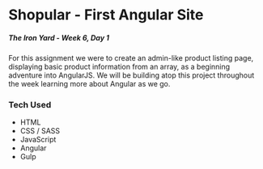 # Shopular - First Angular Site

##### The Iron Yard - Week 6, Day 1

For this assignment we were to create an admin-like product listing page, displaying basic product information from an array, as a beginning adventure into AngularJS. We will be building atop this project throughout the week learning more about Angular as we go.

### Tech Used

- HTML
- CSS / SASS
- JavaScript
- Angular
- Gulp
